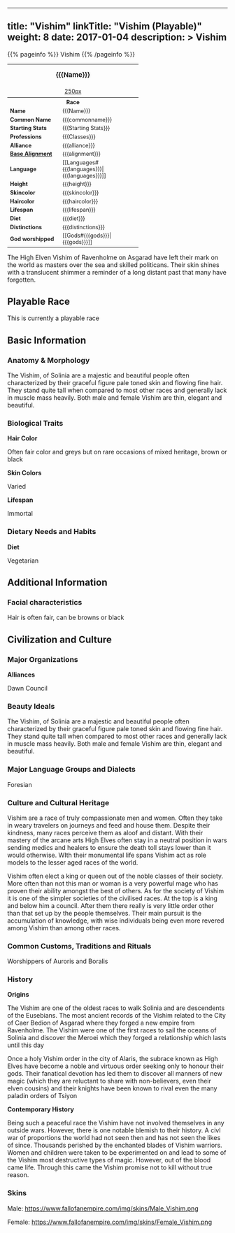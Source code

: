 
---
title: "Vishim"
linkTitle: "Vishim (Playable)"
weight: 8
date: 2017-01-04
description: >
 Vishim
---

{{% pageinfo %}}
Vishim
{{% /pageinfo %}}

<table class="infobox" style="font-size:89%; width:300px;">
<tbody>
<tr><th colspan="2" class="color1" style="font-size:120%; padding:1em;">{{{Name}}}</th></tr>
<tr style="text-align:center;"><td colspan="2" style="padding:0.5em;"> <a href="/wiki/Special:Upload?wpDestFile=Placeholder_person.png" class="new" title="File:Placeholder person.png" rel="nofollow">250px</a><br><i> </i></td></tr>
<tr><th colspan="2" class="color1"> Race</th></tr>
<tr><td style="width:40%;"> <b>Name</b></td><td style="width:60%;"> {{{Name}}}</td></tr>
<tr><td> <b>Common Name</b></td><td> {{{commonname}}}</td></tr>
<tr><td> <b>Starting Stats</b></td><td> {{{Starting Stats}}}</td></tr>
<tr><td> <b>Professions</b></td><td> {{{Classes}}}</td></tr>
<tr><td> <b>Alliance</b></td><td> {{{alliance}}}</td></tr>
<tr><td> <b><a href="/wiki/Base_Alignment" title="Base Alignment">Base Alignment</a></b></td><td> {{{alignment}}}</td></tr>
<tr><td> <b>Language</b></td><td> [[Languages#{{{languages}}}|{{{languages}}}]]</td></tr>
<tr><td> <b>Height</b></td><td> {{{height}}}</td></tr>
<tr><td> <b>Skincolor</b></td><td> {{{skincolor}}}</td></tr>
<tr><td> <b>Haircolor</b></td><td> {{{haircolor}}}</td></tr>
<tr><td> <b>Lifespan</b></td><td> {{{lifespan}}}</td></tr>
<tr><td> <b>Diet</b></td><td> {{{diet}}}</td></tr>
<tr><td> <b>Distinctions</b></td><td> {{{distinctions}}}</td></tr>
<tr><td> <b>God worshipped</b></td><td> [[Gods#{{{gods}}}|{{{gods}}}]]</td></tr>
</tbody>
</table>

The High Elven Vishim of Ravenholme on Asgarad have left their mark on the world as masters over the sea and skilled politicans. Their skin shines with a translucent shimmer a reminder of a long distant past that many have forgotten.

## Playable Race

This is currently a playable race

## Basic Information

### Anatomy & Morphology

The Vishim, of Solinia are a majestic and beautiful people often characterized by their graceful figure pale toned skin and flowing fine hair. They stand quite tall when compared to most other races and generally lack in muscle mass heavily. Both male and female Vishim are thin, elegant and beautiful.

### Biological Traits

**Hair Color** 

Often fair color and greys but on rare occasions of mixed heritage, brown or black

**Skin Colors** 

Varied

**Lifespan** 

Immortal

### Dietary Needs and Habits

**Diet**

Vegetarian

## Additional Information

### Facial characteristics

Hair is often fair, can be browns or black

## Civilization and Culture

### Major Organizations

**Alliances**

Dawn Council

### Beauty Ideals

The Vishim, of Solinia are a majestic and beautiful people often characterized by their graceful figure pale toned skin and flowing fine hair. They stand quite tall when compared to most other races and generally lack in muscle mass heavily. Both male and female Vishim are thin, elegant and beautiful.

### Major Language Groups and Dialects

Foresian

### Culture and Cultural Heritage

Vishim are a race of truly compassionate men and women. Often they take in weary travelers on journeys and feed and house them. Despite their kindness, many races perceive them as aloof and distant. With their mastery of the arcane arts High Elves often stay in a neutral position in wars sending medics and healers to ensure the death toll stays lower than it would otherwise. WIth their monumental life spans Vishim act as role models to the lesser aged races of the world.

Vishim often elect a king or queen out of the noble classes of their society. More often than not this man or woman is a very powerful mage who has proven their ability amongst the best of others. As for the society of Vishim it is one of the simpler societies of the civilised races. At the top is a king and below him a council. After them there really is very little order other than that set up by the people themselves. Their main pursuit is the accumulation of knowledge, with wise individuals being even more revered among Vishim than among other races.

### Common Customs, Traditions and Rituals

Worshippers of Auroris and Boralis

### History

**Origins**

The Vishim are one of the oldest races to walk Solinia and are descendents of the Eusebians. The most ancient records of the Vishim related to the City of Caer Bedion of Asgarad where they forged a new empire from Ravenholme. The Vishim were one of the first races to sail the oceans of Solinia and discover the Meroei which they forged a relationship which lasts until this day

Once a holy Vishim order in the city of Alaris, the subrace known as High Elves have become a noble and virtuous order seeking only to honour their gods. Their fanatical devotion has led them to discover all manners of new magic (which they are reluctant to share with non-believers, even their elven cousins) and their knights have been known to rival even the many paladin orders of Tsiyon

**Contemporary History**

Being such a peaceful race the Vishim have not involved themselves in any outside wars. However, there is one notable blemish to their history. A civl war of proportions the world had not seen then and has not seen the likes of since. Thousands perished by the enchanted blades of Vishim warriors. Women and children were taken to be experimented on and lead to some of the Vishim most destructive types of magic. However, out of the blood came life. Through this came the Vishim promise not to kill without true reason.

### Skins
Male: https://www.fallofanempire.com/img/skins/Male_Vishim.png

Female: https://www.fallofanempire.com/img/skins/Female_Vishim.png

